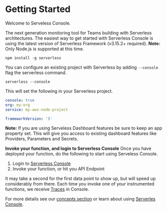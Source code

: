 <!--
title: Getting Started
menuText: Getting Started
description: 
menuOrder: 1
-->

# Getting Started
Welcome to Serveless Console. 

The next generation monitoring tool for Teams 
building with Serverless architectures. The easiest way 
to get started with Serverless Console is using the 
latest version of Serverless Framework (v3.15.2+ required).
**Note:** Only Node.js is supported at this time. 

```text
npm install -g serverless
```

You can configure an existing project with 
Serverless by adding `--console` flag the serverless command. 

```text
serverless --console
```

This will set the following in your Serverless project. 

```yaml
console: true
org: my-org
service: my-aws-node-project

frameworkVersion: '3'
```

**Note:** If you are using Serveless Dashboard features be sure to keep an
app property set. This will give you access to existing dashboard
features like Providers, Parameters and Secrets. 

**Invoke your function, and login to Serverless Console**
Once you have deployed your function, do the following to start using Serveless Console.

1. Login to [Serverless Console](https://console.serverless.com) 
1. Invoke your function, or hit you API Endpoint

It may take a second for the first data point to show up,
but will speed up considerably from there. Each time you invoke
one of your instrumented functions, we receive [Traces](./concepts/traces.md) in Console. 

For more details see our [concepts section](./concepts) or learn about using [Serverles Console](./using/).

